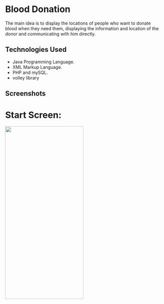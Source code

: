 # Blood Donation

The main idea is to display the locations of people who want to donate blood when they need them, displaying the information and location of the donor and communicating with him directly.  

## Technologies Used

* Java Programming Language.
* XML Markup Language.
* PHP and mySQL.
* volley library 

## Screenshots

# Start Screen:
<a href="url"><img src="https://mrkzgulfup.com/uploads/16232304445641.jpg" height="550" width="250" ></a>

